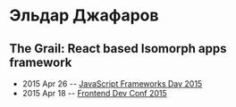 # Эльдар Джафаров

## The Grail: React based Isomorph apps framework
- 2015 Apr 26 -- [JavaScript Frameworks Day 2015](http://frameworksdays.com/event/js-frameworks-day-2015/review/the-grail)    
- 2015 Apr 18 -- [Frontend Dev Conf 2015](https://www.youtube.com/watch?v=kRAOdqOnqnM)    
